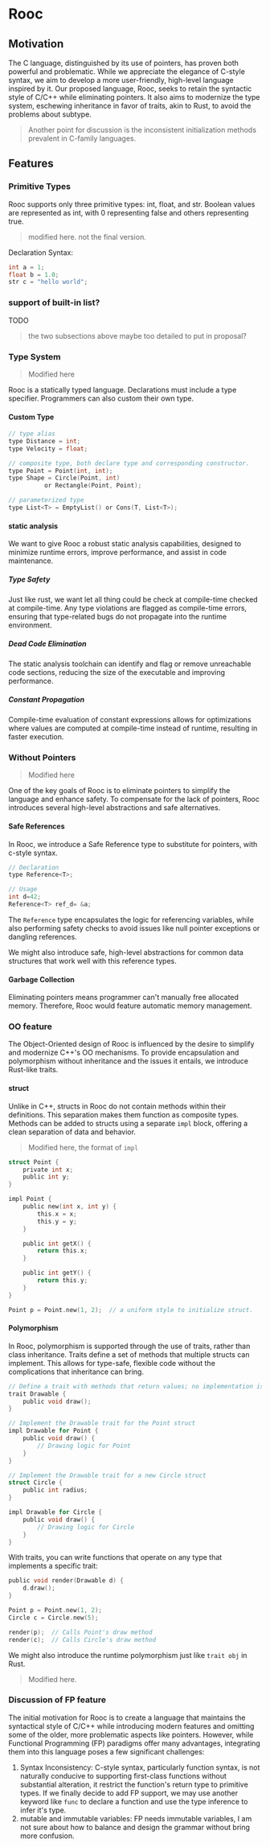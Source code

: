 # Rooc

## Motivation

The C language, distinguished by its use of pointers, has proven both powerful and problematic. 
While we appreciate the elegance of C-style syntax, we aim to develop a more user-friendly, high-level language inspired by it. 
Our proposed language, Rooc, seeks to retain the syntactic style of C/C++ while eliminating pointers. 
It also aims to modernize the type system, eschewing inheritance in favor of traits, akin to Rust, to avoid the problems about subtype.

> Another point for discussion is the inconsistent initialization methods prevalent in C-family languages.

## Features

### Primitive Types

Rooc supports only three primitive types: int, float, and str. 
Boolean values are represented as int, with 0 representing false and others representing true.
> modified here.
> not the final version.

Declaration Syntax:
```c
int a = 1;
float b = 1.0;
str c = "hello world";
```

### support of built-in list?

TODO

> the two subsections above maybe too detailed to put in proposal?

### Type System
> Modified here

Rooc is a statically typed language. Declarations must include a type specifier.
Programmers can also custom their own type.

#### Custom Type

```c
// type alias
type Distance = int;
type Velocity = float;

// composite type, both declare type and corresponding constructor.
type Point = Point(int, int);
type Shape = Circle(Point, int) 
          or Rectangle(Point, Point);

// parameterized type
type List<T> = EmptyList() or Cons(T, List<T>);
```

#### static analysis

We want to give Rooc a robust static analysis capabilities, designed to minimize runtime errors, improve performance, and assist in code maintenance.

##### Type Safety

Just like rust, we want let all thing could be check at compile-time checked at compile-time. 
Any type violations are flagged as compile-time errors, ensuring that type-related bugs do not propagate into the runtime environment.

##### Dead Code Elimination

The static analysis toolchain can identify and flag or remove unreachable code sections, reducing the size of the executable and improving performance.

##### Constant Propagation

Compile-time evaluation of constant expressions allows for optimizations where values are computed at compile-time instead of runtime, resulting in faster execution.

### Without Pointers
> Modified here

One of the key goals of Rooc is to eliminate pointers to simplify the language and enhance safety. 
To compensate for the lack of pointers, Rooc introduces several high-level abstractions and safe alternatives.

#### Safe References

In Rooc, we introduce a Safe Reference type to substitute for pointers, with c-style syntax.
```c
// Declaration
type Reference<T>;

// Usage
int d=42;
Reference<T> ref_d= &a;
```

The `Reference` type encapsulates the logic for referencing variables, while also performing safety checks to avoid issues like null pointer exceptions or dangling references.  

We might also introduce safe, high-level abstractions for common data structures that work well with this reference types.

#### Garbage Collection

Eliminating pointers means programmer can't manually free allocated memory. 
Therefore, Rooc would feature automatic memory management.

### OO feature

The Object-Oriented design of Rooc is influenced by the desire to simplify and modernize C++'s OO mechanisms. 
To provide encapsulation and polymorphism without inheritance and the issues it entails, we introduce Rust-like traits. 

#### struct

Unlike in C++, structs in Rooc do not contain methods within their definitions. 
This separation makes them function as composite types. 
Methods can be added to structs using a separate `impl` block, offering a clean separation of data and behavior.
> Modified here, the format of `impl`

```c
struct Point {
    private int x;
    public int y;
}

impl Point {
    public new(int x, int y) { 
        this.x = x;
        this.y = y;
    }

    public int getX() {
        return this.x;
    }

    public int getY() {
        return this.y;
    }
}

Point p = Point.new(1, 2);  // a uniform style to initialize struct.
```

#### Polymorphism

In Rooc, polymorphism is supported through the use of traits, rather than class inheritance. 
Traits define a set of methods that multiple structs can implement. This allows for type-safe, flexible code without the complications that inheritance can bring.

```c
// Define a trait with methods that return values; no implementation is given
trait Drawable {
    public void draw();
}

// Implement the Drawable trait for the Point struct
impl Drawable for Point {
    public void draw() {
        // Drawing logic for Point
    }
}

// Implement the Drawable trait for a new Circle struct
struct Circle {
    public int radius;
}

impl Drawable for Circle {
    public void draw() {
        // Drawing logic for Circle
    }
}
```

With traits, you can write functions that operate on any type that implements a specific trait:

```c
public void render(Drawable d) {
    d.draw();
}

Point p = Point.new(1, 2);
Circle c = Circle.new(5);

render(p);  // Calls Point's draw method
render(c);  // Calls Circle's draw method
```

We might also introduce the runtime polymorphism just like `trait obj` in Rust.
> Modified here.

### Discussion of FP feature

The initial motivation for Rooc is to create a language that maintains the syntactical style of C/C++ while introducing modern features and omitting some of the older, more problematic aspects like pointers. 
However, while Functional Programming (FP) paradigms offer many advantages, integrating them into this language poses a few significant challenges:

1. Syntax Inconsistency: 
   C-style syntax, particularly function syntax, is not naturally conducive to supporting first-class functions without substantial alteration, it restrict the function's return type to primitive types.
   If we finally decide to add FP support, we may use another keyword like `func` to declare a function and use the type inference to infer it's type.
2. mutable and immutable variables:
   FP needs immutable variables, I am not sure about how to balance and design the grammar without bring more confusion.
